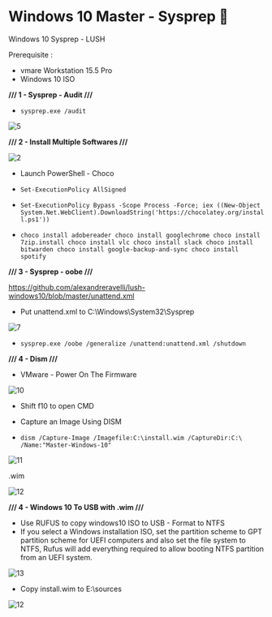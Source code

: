 # Windows 10 Master - Sysprep 🦾

Windows 10 Sysprep - LUSH

Prerequisite :

- vmare Workstation 15.5 Pro
- Windows 10 ISO


**///  1 - Sysprep - Audit ///**
- ``` sysprep.exe /audit ```

![5](https://user-images.githubusercontent.com/22911613/84352420-967a7d80-abbd-11ea-9540-a5a422b6fcbb.jpg)

**///  2 - Install Multiple Softwares  ///**

![2](https://user-images.githubusercontent.com/22911613/84348996-a5116680-abb6-11ea-891e-e64e0c6cac97.jpg)

- Launch PowerShell - Choco

- ``` Set-ExecutionPolicy AllSigned ```
- ``` Set-ExecutionPolicy Bypass -Scope Process -Force; iex ((New-Object System.Net.WebClient).DownloadString('https://chocolatey.org/install.ps1')) ```
- ``` choco install adobereader choco install googlechrome choco install 7zip.install choco install vlc choco install slack choco install bitwarden choco install google-backup-and-sync choco install spotify ```


**///  3 - Sysprep - oobe  ///**

https://github.com/alexandreravelli/lush-windows10/blob/master/unattend.xml

- Put unattend.xml to C:\Windows\System32\Sysprep

![7](https://user-images.githubusercontent.com/22911613/84355106-5669c980-abc2-11ea-97a2-74a4f6a6845a.jpg)

- ``` sysprep.exe /oobe /generalize /unattend:unattend.xml /shutdown ```

**/// 4 - Dism ///**

- VMware - Power On The Firmware 

![10](https://user-images.githubusercontent.com/22911613/84355474-f889b180-abc2-11ea-8a90-2c7ae33b6939.jpg)

- Shift f10 to open CMD
- Capture an Image Using DISM 

- ``` dism /Capture-Image /Imagefile:C:\install.wim /CaptureDir:C:\ /Name:"Master-Windows-10" ```

![11](https://user-images.githubusercontent.com/22911613/84358253-2b35a900-abc7-11ea-8d9d-8e11cd809d94.jpg)

.wim

![12](https://user-images.githubusercontent.com/22911613/84359154-84520c80-abc8-11ea-8e9f-4fb53ef5ddc9.jpg)

**/// 4 - Windows 10 To USB with .wim ///**

- Use RUFUS to copy windows10 ISO to USB - Format to NTFS
- If you select a Windows installation ISO, set the partition scheme to GPT partition scheme for UEFI computers and also set the file system to NTFS, Rufus will add everything required to allow booting NTFS partition from an UEFI system.

![13](https://user-images.githubusercontent.com/22911613/84360478-6be2f180-abca-11ea-96dc-21e30a98730a.jpg)

- Copy install.wim to E:\sources

![12](https://user-images.githubusercontent.com/22911613/84361679-4ce55f00-abcc-11ea-8318-642d11987b65.jpg)


